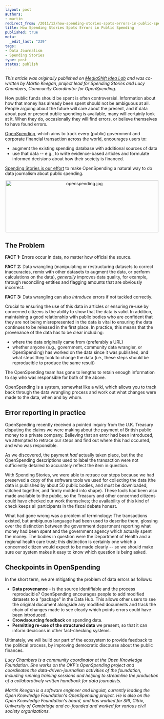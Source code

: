 ```yaml
--- 
layout: post
authors:
- martin
redirect_from: /2011/12/how-spending-stories-spots-errors-in-public-spending/
title: How Spending Stories Spots Errors in Public Spending
published: true
meta: 
  _edit_last: "239"
tags: 
- Data Journalism
- Spending Stories
type: post
status: publish
---
```

*This article was originally published on [MediaShift Idea Lab](http://www.pbs.org/idealab/2011/12/how-spending-stories-spots-errors-in-public-spending328.html) and was co-written by Martin Keegan, project lead for Spending Stories and Lucy Chambers, Community Coordinator for OpenSpending.*

How public funds should be spent is often controversial. Information about how that money has already been spent should not be ambiguous at all. People arguing about the future will care about the present, and if data about past or present public spending is available, many will certainly look at it. When they do, occasionally they will find errors, or believe themselves to have found errors.
 
[OpenSpending](http://openspending.org/), which aims to track every (public) government and corporate financial transaction across the world, encourages users to: 

 * augment the existing spending database with additional sources of data 
 * use that data -- e.g., to write evidence-based articles and formulate informed decisions about how their society is financed.

[Spending Stories is our effort](http://www.pbs.org/idealab/2011/09/spending-stories-to-help-journalists-analyze-spending-data258.html) to make OpenSpending a natural way to do data journalism about public spending.

<img alt="openspending.jpg" src="http://www.pbs.org/idealab/openspending.jpg" width="500" height="170" class="mt-image-center" style="text-align: center; display: block; margin: 0 auto 20px;" />

## The Problem

**FACT 1:** Errors occur in data, no matter how official the source. 

**FACT 2:** Data wrangling (manipulating or restructuring datasets to correct inaccuracies, remix with other datasets to augment the data, or perform calculations on the data), *generally* improves data quality, for example, through reconciling entities and flagging amounts that are obviously incorrect. 

**FACT 3:** Data wrangling can also *introduce* errors if not tackled correctly.

Crucial to ensuring the use of this data in articles or ensuring re-use by concerned citizens is the ability to show that the data is valid. In addition, maintaining a good relationship with public bodies who are confident that they are not being misrepresented in the data is vital to ensuring the data continues to be released in the first place. In practice, this means that the provenance of the data has to be clear including: 

 * where the data originally came from (preferably a URL)
 * whether anyone (e.g., government, community data wrangler, or OpenSpending) has worked on the data since it was published, and what steps they took to change the data (i.e., these steps should be reproducible to produce the same result)

The OpenSpending team has gone to lengths to retain enough information to say who was responsible for both of the above. 

OpenSpending is a system, somewhat like a wiki, which allows you to track back through the data wrangling process and work out what changes were made to the data, when and by whom.

## Error reporting in practice

OpenSpending recently received a pointed inquiry from the U.K. Treasury disputing the claims we were making about the payment of British public money to a private company. Believing that an error had been introduced, we attempted to retrace our steps and find out where this had occurred, and who was responsible.

As we discovered, the payment *had* actually taken place, but the the OpenSpending descriptions used to label the transaction were not sufficiently detailed to accurately reflect the item in question.

With Spending Stories, we were able to retrace our steps because we had preserved a copy of the software tools we used for collecting the data (the data is published by about 50 public bodies, and must be downloaded, stitched together, and firmly molded into shape). These tools had been also made available to the public, so the Treasury and other concerned citizens could have checked our work themselves; the availability of this kind of check keeps all participants in the fiscal debate honest.

What had gone wrong was a problem of terminology: The transactions existed, but ambiguous language had been used to describe them, glossing over the distinction between the government department reporting what money had been spent and the government agency which actually spent the money. The bodies in question were the Department of Health and a regional health care trust; this distinction is certainly one which a concerned citizen would expect to be made clearly -- so we should make sure our system makes it easy to know which question is being asked.

## Checkpoints in OpenSpending

In the short term, we are mitigating the problem of data errors as follows:

 * **Data provenance** - is the source identifiable and the process reproducible? OpenSpending encourages people to add modified datasets to a "package" in the Data Hub. This allows other users to see the original document alongside any modified documents and track the chain of changes made to see clearly which points errors could have been introduced. 
 * **Crowdsourcing feedback** on spending data.
 * **Permitting re-use of the structured data** we present, so that it can inform decisions in other fact-checking systems.

Ultimately, we will build our part of the ecosystem to provide feedback to the political process, by improving democratic discourse about the public finances.

*Lucy Chambers is a community coordinator at the Open Knowledge Foundation. She works on the OKF's OpenSpending project and coordinates the data-driven-journalism activities of the foundation, including running training sessions and helping to streamline the production of a collaboratively written handbook for data journalists.*

*Martin Keegan is a software engineer and linguist, currently leading the Open Knowledge Foundation's OpenSpending project. He is also on the Open Knowledge Foundation's board, and has worked for SRI, Citrix, University of Cambridge and co-founded and worked for various civil society organizations.*
